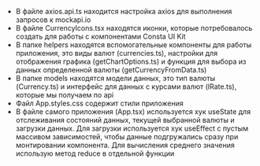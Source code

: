- В файле axios.api.ts находится настройка axios для выполнения запросов к mockapi.io
- В файле CurrencyIcons.tsx находятся иконки, которые потребовалось создать для работы с компонентами Consta UI Kit
- В папке helpers находятся вспомогательные компоненты для работы приложения, это виды валют (currencies.ts), настройки для отображения графика (getChartOptions.ts) и функция для выбора из данных определенной валюты (getCurrencyFromData.ts)
- В папке models находятся модели данных, это тип валюты (Currency.ts) и интерфейс для данных с курсами валют (IRate.ts), которые мы получаем по api
- Файл App.styles.css содержит стили приложения
- В файле самого приложения (App.tsx) используется хук useState для отслеживания состояний данных, текущей выбранной валюты и загрузки данных. Для загрузки используется хук useEffect с пустым массивом зависимостей, чтобы данные подгружались сразу при монтировании компонента. Для вычисления среднего значения использую метод reduce в отдельной функции